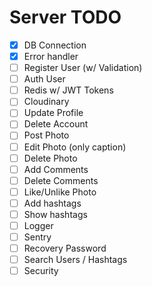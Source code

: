 # Server TODO

- [x] DB Connection
- [x] Error handler
- [ ] Register User (w/ Validation)
- [ ] Auth User
- [ ] Redis w/ JWT Tokens
- [ ] Cloudinary
- [ ] Update Profile
- [ ] Delete Account
- [ ] Post Photo
- [ ] Edit Photo (only caption)
- [ ] Delete Photo
- [ ] Add Comments
- [ ] Delete Comments
- [ ] Like/Unlike Photo
- [ ] Add hashtags
- [ ] Show hashtags
- [ ] Logger
- [ ] Sentry
- [ ] Recovery Password
- [ ] Search Users / Hashtags
- [ ] Security
